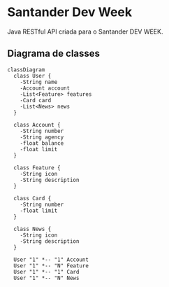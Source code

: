 # Santander Dev Week
Java RESTful API criada para o Santander DEV WEEK.

## Diagrama de classes

```mermaid
classDiagram
  class User {
    -String name
    -Account account
    -List<Feature> features
    -Card card
    -List<News> news
  }

  class Account {
    -String number
    -String agency
    -float balance
    -float limit
  }

  class Feature {
    -String icon
    -String description
  }

  class Card {
    -String number
    -float limit
  }

  class News {
    -String icon
    -String description
  }

  User "1" *-- "1" Account
  User "1" *-- "N" Feature
  User "1" *-- "1" Card
  User "1" *-- "N" News
```
